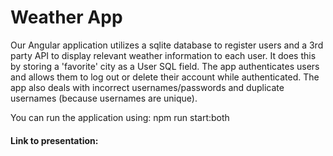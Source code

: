 # Weather App
Our Angular application utilizes a sqlite database to register users and a 3rd party API to display relevant weather information to each user. It does this by storing a 'favorite' city as a User SQL field. The app authenticates users and allows them to log out or delete their account while authenticated. The app also deals with incorrect usernames/passwords and duplicate usernames (because usernames are unique). 

You can run the application using: npm run start:both

#### Link to presentation: 
